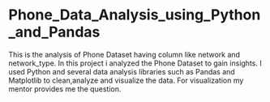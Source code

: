 # Phone_Data_Analysis_using_Python_and_Pandas
This is the analysis of Phone Dataset having column like network and network_type.
In this project i analyzed the Phone Dataset to gain insights. I used Python and several data analysis libraries such as Pandas and Matplotlib to clean,analyze and visualize the data. For visualization my mentor provides me the question.
